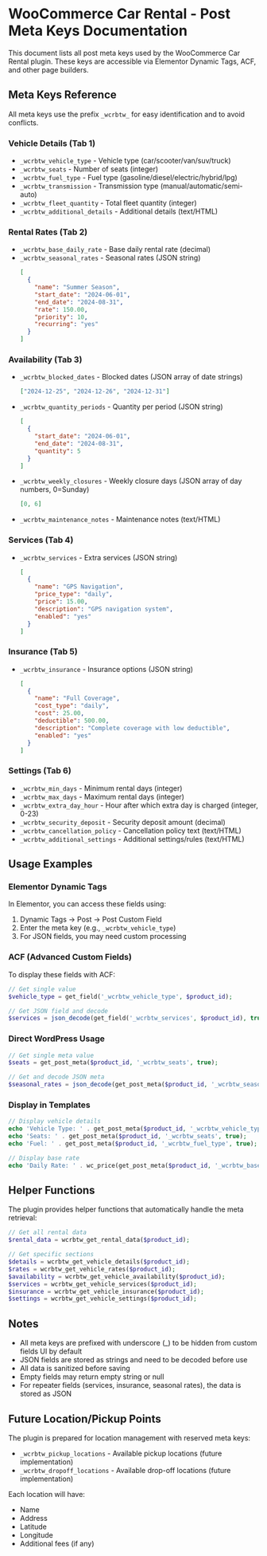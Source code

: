 # WooCommerce Car Rental - Post Meta Keys Documentation

This document lists all post meta keys used by the WooCommerce Car Rental plugin. These keys are accessible via Elementor Dynamic Tags, ACF, and other page builders.

## Meta Keys Reference

All meta keys use the prefix `_wcrbtw_` for easy identification and to avoid conflicts.

### Vehicle Details (Tab 1)
- `_wcrbtw_vehicle_type` - Vehicle type (car/scooter/van/suv/truck)
- `_wcrbtw_seats` - Number of seats (integer)
- `_wcrbtw_fuel_type` - Fuel type (gasoline/diesel/electric/hybrid/lpg)
- `_wcrbtw_transmission` - Transmission type (manual/automatic/semi-auto)
- `_wcrbtw_fleet_quantity` - Total fleet quantity (integer)
- `_wcrbtw_additional_details` - Additional details (text/HTML)

### Rental Rates (Tab 2)
- `_wcrbtw_base_daily_rate` - Base daily rental rate (decimal)
- `_wcrbtw_seasonal_rates` - Seasonal rates (JSON string)
  ```json
  [
    {
      "name": "Summer Season",
      "start_date": "2024-06-01",
      "end_date": "2024-08-31",
      "rate": 150.00,
      "priority": 10,
      "recurring": "yes"
    }
  ]
  ```

### Availability (Tab 3)
- `_wcrbtw_blocked_dates` - Blocked dates (JSON array of date strings)
  ```json
  ["2024-12-25", "2024-12-26", "2024-12-31"]
  ```
- `_wcrbtw_quantity_periods` - Quantity per period (JSON string)
  ```json
  [
    {
      "start_date": "2024-06-01",
      "end_date": "2024-08-31",
      "quantity": 5
    }
  ]
  ```
- `_wcrbtw_weekly_closures` - Weekly closure days (JSON array of day numbers, 0=Sunday)
  ```json
  [0, 6]
  ```
- `_wcrbtw_maintenance_notes` - Maintenance notes (text/HTML)

### Services (Tab 4)
- `_wcrbtw_services` - Extra services (JSON string)
  ```json
  [
    {
      "name": "GPS Navigation",
      "price_type": "daily",
      "price": 15.00,
      "description": "GPS navigation system",
      "enabled": "yes"
    }
  ]
  ```

### Insurance (Tab 5)
- `_wcrbtw_insurance` - Insurance options (JSON string)
  ```json
  [
    {
      "name": "Full Coverage",
      "cost_type": "daily",
      "cost": 25.00,
      "deductible": 500.00,
      "description": "Complete coverage with low deductible",
      "enabled": "yes"
    }
  ]
  ```

### Settings (Tab 6)
- `_wcrbtw_min_days` - Minimum rental days (integer)
- `_wcrbtw_max_days` - Maximum rental days (integer)
- `_wcrbtw_extra_day_hour` - Hour after which extra day is charged (integer, 0-23)
- `_wcrbtw_security_deposit` - Security deposit amount (decimal)
- `_wcrbtw_cancellation_policy` - Cancellation policy text (text/HTML)
- `_wcrbtw_additional_settings` - Additional settings/rules (text/HTML)

## Usage Examples

### Elementor Dynamic Tags
In Elementor, you can access these fields using:
1. Dynamic Tags → Post → Post Custom Field
2. Enter the meta key (e.g., `_wcrbtw_vehicle_type`)
3. For JSON fields, you may need custom processing

### ACF (Advanced Custom Fields)
To display these fields with ACF:
```php
// Get single value
$vehicle_type = get_field('_wcrbtw_vehicle_type', $product_id);

// Get JSON field and decode
$services = json_decode(get_field('_wcrbtw_services', $product_id), true);
```

### Direct WordPress Usage
```php
// Get single meta value
$seats = get_post_meta($product_id, '_wcrbtw_seats', true);

// Get and decode JSON meta
$seasonal_rates = json_decode(get_post_meta($product_id, '_wcrbtw_seasonal_rates', true), true);
```

### Display in Templates
```php
// Display vehicle details
echo 'Vehicle Type: ' . get_post_meta($product_id, '_wcrbtw_vehicle_type', true);
echo 'Seats: ' . get_post_meta($product_id, '_wcrbtw_seats', true);
echo 'Fuel: ' . get_post_meta($product_id, '_wcrbtw_fuel_type', true);

// Display base rate
echo 'Daily Rate: ' . wc_price(get_post_meta($product_id, '_wcrbtw_base_daily_rate', true));
```

## Helper Functions

The plugin provides helper functions that automatically handle the meta retrieval:

```php
// Get all rental data
$rental_data = wcrbtw_get_rental_data($product_id);

// Get specific sections
$details = wcrbtw_get_vehicle_details($product_id);
$rates = wcrbtw_get_vehicle_rates($product_id);
$availability = wcrbtw_get_vehicle_availability($product_id);
$services = wcrbtw_get_vehicle_services($product_id);
$insurance = wcrbtw_get_vehicle_insurance($product_id);
$settings = wcrbtw_get_vehicle_settings($product_id);
```

## Notes

- All meta keys are prefixed with underscore (_) to be hidden from custom fields UI by default
- JSON fields are stored as strings and need to be decoded before use
- All data is sanitized before saving
- Empty fields may return empty string or null
- For repeater fields (services, insurance, seasonal rates), the data is stored as JSON

## Future Location/Pickup Points

The plugin is prepared for location management with reserved meta keys:
- `_wcrbtw_pickup_locations` - Available pickup locations (future implementation)
- `_wcrbtw_dropoff_locations` - Available drop-off locations (future implementation)

Each location will have:
- Name
- Address
- Latitude
- Longitude
- Additional fees (if any)
